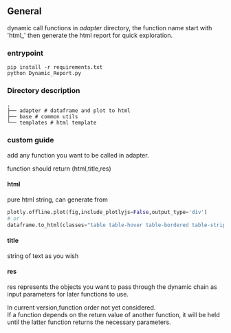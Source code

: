 ## General 

dynamic call functions in *adapter* directory, the function name start with 'html_'
then generate the html report for quick exploration.

### entrypoint

```shell
pip install -r requirements.txt
python Dynamic_Report.py
```


### Directory description
```
.
├── adapter # dataframe and plot to html 
├── base # common utils
└── templates # html template
```

### custom guide
add any function you want to be called in adapter.   

function should return (html,title,res)

#### html 
pure html string, can generate from
```python
plotly.offline.plot(fig,include_plotlyjs=False,output_type='div')
# or
dataframe.to_html(classes="table table-hover table-bordered table-striped")
```
#### title
string of text as you wish

#### res
res represents the objects you want to pass through the dynamic chain as input parameters for later functions to use.

In current version,function order not yet considered.   
If a function depends on the return value of another function, it will be held until the latter function returns the necessary parameters.

